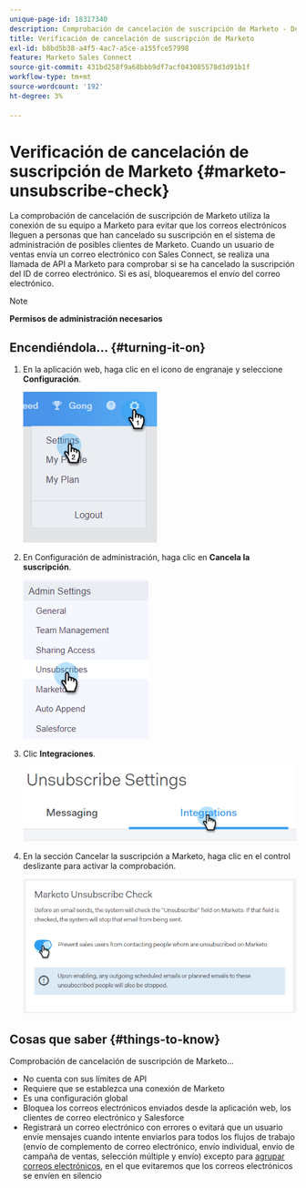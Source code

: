 ```yaml
---
unique-page-id: 18317340
description: Comprobación de cancelación de suscripción de Marketo - Documentos de Marketo - Documentación del producto
title: Verificación de cancelación de suscripción de Marketo
exl-id: b8bd5b38-a4f5-4ac7-a5ce-a155fce57998
feature: Marketo Sales Connect
source-git-commit: 431bd258f9a68bbb9df7acf043085578d3d91b1f
workflow-type: tm+mt
source-wordcount: '192'
ht-degree: 3%

---
```


# Verificación de cancelación de suscripción de Marketo {#marketo-unsubscribe-check}

La comprobación de cancelación de suscripción de Marketo utiliza la conexión de su equipo a Marketo para evitar que los correos electrónicos lleguen a personas que han cancelado su suscripción en el sistema de administración de posibles clientes de Marketo. Cuando un usuario de ventas envía un correo electrónico con Sales Connect, se realiza una llamada de API a Marketo para comprobar si se ha cancelado la suscripción del ID de correo electrónico. Si es así, bloquearemos el envío del correo electrónico.

>[!NOTE]
>
>**Permisos de administración necesarios**

## Encendiéndola... {#turning-it-on}

1. En la aplicación web, haga clic en el icono de engranaje y seleccione **Configuración**.

   ![](assets/one-2.png)

1. En Configuración de administración, haga clic en **Cancela la suscripción**.

   ![](assets/two-3.png)

1. Clic **Integraciones**.

   ![](assets/three-3.png)

1. En la sección Cancelar la suscripción a Marketo, haga clic en el control deslizante para activar la comprobación.

   ![](assets/four-2.png)

## Cosas que saber {#things-to-know}

Comprobación de cancelación de suscripción de Marketo...

* No cuenta con sus límites de API
* Requiere que se establezca una conexión de Marketo
* Es una configuración global
* Bloquea los correos electrónicos enviados desde la aplicación web, los clientes de correo electrónico y Salesforce
* Registrará un correo electrónico con errores o evitará que un usuario envíe mensajes cuando intente enviarlos para todos los flujos de trabajo (envío de complemento de correo electrónico, envío individual, envío de campaña de ventas, selección múltiple y envío) excepto para [agrupar correos electrónicos](/help/marketo/product-docs/marketo-sales-connect/email/using-the-compose-window/composing-bulk-emails-with-select-and-send.md), en el que evitaremos que los correos electrónicos se envíen en silencio
